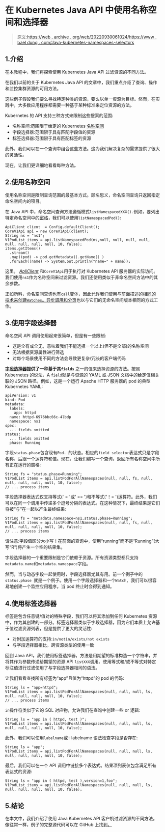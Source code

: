 # 在 Kubernetes Java API 中使用名称空间和选择器

> 原文:[https://web . archive . org/web/20220930061024/https://www . bael dung . com/Java-kubernetes-namespaces-selectors](https://web.archive.org/web/20220930061024/https://www.baeldung.com/java-kubernetes-namespaces-selectors)

## 1.介绍

在本教程中，我们将探索使用 Kubernetes Java API 过滤资源的不同方法。

在我们以前的关于 Kubernetes Java API 的文章中，我们重点介绍了查询、操作和监控集群资源的可用方法。

这些例子假设我们要么寻找特定种类的资源，要么以单一资源为目标。然而，在实践中，大多数应用程序都需要一种基于某种标准来定位资源的方法。

Kubernetes 的 API 支持三种方式来限制这些搜索的范围:

*   名称空间:范围限于给定的 Kubernetes [名称空间](https://web.archive.org/web/20220626072122/https://kubernetes.io/docs/concepts/overview/working-with-objects/namespaces/)
*   字段选择器:范围限于具有匹配字段值的资源
*   标签选择器:范围限于具有匹配标签的资源

此外，我们可以在一个查询中组合这些方法。这为我们解决复杂的需求提供了很大的灵活性。

现在，让我们更详细地看看每种方法。

## 2.使用名称空间

使用名称空间是限制查询范围的最基本方式。顾名思义，命名空间查询只返回指定命名空间内的项目。

在 Java API 中，命名空间查询方法遵循模式`listNamespacedXXX().`例如，要列出特定命名空间中的[窗格](https://web.archive.org/web/20220626072122/https://kubernetes.io/docs/concepts/workloads/pods/)，我们可以使用`listNamespacedPod()`:

```
ApiClient client  = Config.defaultClient();
CoreV1Api api = new CoreV1Api(client);
String ns = "ns1";
V1PodList items = api.listNamespacedPod(ns,null, null, null, null, null, null, null, null, 10, false);
items.getItems()
  .stream()
  .map((pod) -> pod.getMetadata().getName() )
  .forEach((name) -> System.out.println("name=" + name)); 
```

这里， *[ApliClient](/web/20220626072122/https://www.baeldung.com/kubernetes-java-client#1-apiclient-initialization)* 和`CoreV1Api`用于执行对 Kubernetes API 服务器的实际访问。我们使用`ns1`作为名称空间来过滤资源。我们还使用类似于非命名空间方法中的其余参数。

正如所料，命名空间查询也有`call`变体，因此允许我们使用与前面描述的[相同的技术来创建`Watches`。](/web/20220626072122/https://www.baeldung.com/java-kubernetes-watch)[异步调用和分页](/web/20220626072122/https://www.baeldung.com/java-kubernetes-paging-async)也以与它们的无命名空间版本相同的方式工作。

## 3.使用字段选择器

命名空间 API 调用使用起来很简单，但是有一些限制:

*   这是全有或全无，意味着我们不能选择一个以上(但不是全部)的名称空间
*   无法根据资源属性进行筛选
*   对每个场景使用不同的方法会导致更复杂/冗长的客户端代码

**[字段选择器](https://web.archive.org/web/20220626072122/https://kubernetes.io/docs/concepts/overview/working-with-objects/field-selectors/)提供了一种基于其`fields`** 之一的值来选择资源的方法。按照 Kubernetes 的说法，A `field`就是与资源的 YAML 或 JSON 文档中的给定值相关联的 JSON 路径。例如，这是一个运行 Apache HTTP 服务器的 pod 的典型 Kubernetes YAML:

```
apiVersion: v1
kind: Pod
metadata:
  labels:
    app: httpd
  name: httpd-6976bbc66c-4lbdp
  namespace: ns1
spec:
  ... fields omitted
status:
  ... fields omitted
  phase: Running 
```

字段`status.phase`包含现有`Pod. `的状态。相应的`field selector`表达式只是字段名称，后跟一个运算符和值。现在，让我们编写一个查询，返回所有名称空间中所有正在运行的窗格:

```
String fs = "status.phase=Running";        
V1PodList items = api.listPodForAllNamespaces(null, null, fs, null, null, null, null, null, 10, false);
// ... process items
```

字段选择器表达式仅支持等式(' = '或' == ')和不等式('！= ')运算符。此外，我们可以在同一个调用中传递多个逗号分隔的表达式。在这种情况下，最终结果是它们将被“与”在一起以产生最终结果:

```
String fs = "metadata.namespace=ns1,status.phase=Running";        
V1PodList items = api.listPodForAllNamespaces(null, null, fs, null, null, null, null, null, 10, false);
// ... process items 
```

请注意:字段值区分大小写！在前面的查询中，使用“running”而不是“Running”(大写“R”)将产生一个空的结果集。

字段选择器的一个重要限制是它们依赖于资源。所有资源类型都只支持`metadata.name`和`metadata.namespace`字段。

然而，当与动态字段一起使用时，字段选择器尤其有用。前一个例子中的`status.phase `就是一个例子。使用一个字段选择器和一个`Watch, `我们可以很容易地创建一个监控应用程序，当 pod 终止时会得到通知。

## 4.使用标签选择器

标签是包含任意键/值对的特殊字段，我们可以将其添加到任何 Kubernetes 资源中，作为其创建的一部分。标签选择器类似于字段选择器，因为它们本质上允许基于值过滤资源列表，但是提供了更大的灵活性:

*   对附加运算符的支持:`in/notin/exists/not exists`
*   与字段选择器相比，跨资源类型的使用一致

回到 Java API，我们使用标签选择器，方法是用期望的标准构造一个字符串，并将其作为参数传递给期望的资源 API `listXXX`调用。使用等式和/或不等式对特定标注值进行过滤使用了与字段选择器相同的语法。

让我们看看查找所有标签为“app”且值为“httpd”的 pod 的代码:

```
String ls = "app=httpd";        
V1PodList items = api.listPodForAllNamespaces(null, null, null, ls, null, null, null, null, 10, false);
// ... process items
```

`in`操作符类似于它的 SQL 对应物，允许我们在查询中创建一些 or 逻辑:

```
String ls = "app in ( httpd, test )";        
V1PodList items = api.listPodForAllNamespaces(null, null, null, ls, null, null, null, null, 10, false);
```

此外，我们可以使用`labelname`或`!` labelname 语法检查字段是否存在:

```
String ls = "app";
V1PodList items = api.listPodForAllNamespaces(null, null, null, ls, null, null, null, null, 10, false);
```

最后，我们可以在一个 API 调用中链接多个表达式。结果项列表仅包含满足所有表达式的资源:

```
String ls = "app in ( httpd, test ),version=1,foo";
V1PodList items = api.listPodForAllNamespaces(null, null, null, ls, null, null, null, null, 10, false);
```

## 5.结论

在本文中，我们介绍了使用 Java Kubernetes API 客户机过滤资源的不同方法。像往常一样，例子的完整源代码可以在 GitHub 上找到[。](https://web.archive.org/web/20220626072122/https://github.com/eugenp/tutorials/tree/master/kubernetes/k8s-intro)